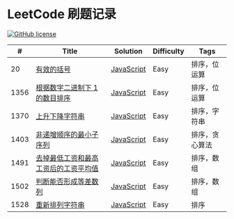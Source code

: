 # LeetCode 刷题记录

[![GitHub license](https://img.shields.io/github/license/mashape/apistatus.svg)](https://github.com/duhongjun/leetcode-records)

| #    | Title                                                                                                                             | Solution                                                                            | Difficulty | Tags           |
|------|-----------------------------------------------------------------------------------------------------------------------------------|-------------------------------------------------------------------------------------|------------|----------------|
| 20 | [有效的括号](https://leetcode-cn.com/problems/valid-parentheses/)                          | [JavaScript](./src/20-valid-parentheses.js)                   | Easy       | 排序，位运算   |
| 1356 | [根据数字二进制下 1 的数目排序](https://leetcode-cn.com/problems/sort-integers-by-the-number-of-1-bits/)                          | [JavaScript](./src/1356-sort-integers-by-the-number-of-1-bits.js)                   | Easy       | 排序，位运算   |
| 1370 | [上升下降字符串](https://leetcode-cn.com/problems/increasing-decreasing-string/)                                                  | [JavaScript](./src/1370-increasing-decreasing-string.js)                            | Easy       | 排序，字符串   |
| 1403 | [非递增顺序的最小子序列](https://leetcode-cn.com/problems/minimum-subsequence-in-non-increasing-order/)                           | [JavaScript](./src/1403-minimum-subsequence-in-non-increasing-order.js)             | Easy       | 排序，贪心算法 |
| 1491 | [去掉最低工资和最高工资后的工资平均值](https://leetcode-cn.com/problems/average-salary-excluding-the-minimum-and-maximum-salary/) | [JavaScript](./src/1491-average-salary-excluding-the-minimum-and-maximum-salary.js) | Easy       | 排序，数组     |
| 1502 | [判断能否形成等差数列](https://leetcode-cn.com/problems/can-make-arithmetic-progression-from-sequence/)                           | [JavaScript](./src/1502-can-make-arithmetic-progression-from-sequence.js)           | Easy       | 排序，数组     |
| 1528 | [重新排列字符串](https://leetcode-cn.com/problems/shuffle-string/)                                                                | [JavaScript](./src/1528-shuffle-string.js)                                          | Easy       | 排序           |
